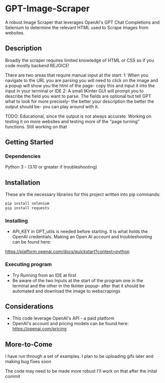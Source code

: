 # GPT-Image-Scraper

A robust Image Scraper that leverages OpenAI's GPT Chat Completions and Selenium to determine the relevant HTML used to Scrape Images from websites. 

## Description

Broadly the scraper requires limited knowledge of HTML or CSS so if you code mostly backend REJOICE! 

There are two areas that require manual input at the start:
1: When you navigate to the URL you are parsing you will need to click on the image and a popup will show you the html of the page- copy this and input it into the input in your terminal or IDE
2: A small tKinter GUI will prompt you to describe the field you want to parse. The fields are optional but tell GPT what to look for more precisely- the better your description the better the output should be- you can play around with it. 

TODO: Educational, since the output is not always accurate. Working on testing it on more websites and testing more of the "page turning" functions. Still working on that

## Getting Started

### Dependencies
  Python 3 - (3.10 or greater if troubleshooting)

## Installation

These are the necessary libraries for this project written into pip commands:

```bash
pip install selenium
pip install requests
```

### Installing


*  API_KEY in GPT_utils is needed before starting. It is what holds the OpenAI credentials. Making an Open AI account and troubleshooting can be found here:

https://platform.openai.com/docs/quickstart?context=python

### Executing program

* Try Running from an IDE at first
* Be aware of the two Inputs at the start of the program one in the terminal and the other in the tkinter popup- after that it should be automated and download the image to webscrapings

## Considerations

* This code leverage OpenAI's API - a paid platform 
* OpenAI's account and pricing models can be found here: https://openai.com/pricing

## More-to-Come

I have run through a set of examples. I plan to be uploading gifs later and making bug fixes soon

The code may need to be made more robust I'll work on that after the inital commit


